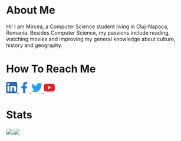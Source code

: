# About Me
Hi! I am Mircea, a Computer Science student living in Cluj-Napoca, Romania. Besides Computer Science, my passions include reading, watching movies and improving my general knowledge about culture, history and geography.

# How To Reach Me
<a href = "https://www.linkedin.com/in/mircea-george-cozarev-a87973231/">
  <img src = "Logos/LinkedIn.png" width=auto height="30px" />
  </a>
  
<a href = "https://www.facebook.com/mirceageorge.cozarev/">
  <img src = "Logos/Facebook.png" width=auto height="30px" />
  </a>
  
<a href = "https://twitter.com/mircea_coz25">
  <img src = "Logos/Twitter.png" width=auto height="30px" />
  </a>
 
<a href = "https://www.youtube.com/channel/UCmcRGwteBW0AMGLUlAldBXQ">
  <img src = "Logos/YouTube.png" width=auto height="30px" />
  </a>
  
# Stats 
<a href="https://github.com/looney2501?tab=repositories">
  <img src="https://github-readme-stats.vercel.app/api?username=looney2501&count_private=true&theme=midnight-purple&include_all_commits=true&show_icons=true" align="center" />
  </a>
  
<a>
  <img src="https://github-readme-stats.vercel.app/api/top-langs/?username=looney2501&theme=midnight-purple&card_width=270&layout=compact&langs_count=10" align="center">
  </a>
